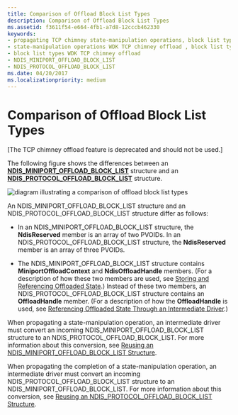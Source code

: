 ```yaml
---
title: Comparison of Offload Block List Types
description: Comparison of Offload Block List Types
ms.assetid: f3611f54-e664-4fb1-a7d8-12cccb462330
keywords:
- propagating TCP chimney state-manipulation operations, block list types
- state-manipulation operations WDK TCP chimney offload , block list types
- block list types WDK TCP chimney offload
- NDIS_MINIPORT_OFFLOAD_BLOCK_LIST
- NDIS_PROTOCOL_OFFLOAD_BLOCK_LIST
ms.date: 04/20/2017
ms.localizationpriority: medium
---
```


# Comparison of Offload Block List Types


\[The TCP chimney offload feature is deprecated and should not be used.\]

The following figure shows the differences between an [**NDIS\_MINIPORT\_OFFLOAD\_BLOCK\_LIST**](https://msdn.microsoft.com/library/windows/hardware/ff566469) structure and an [**NDIS\_PROTOCOL\_OFFLOAD\_BLOCK\_LIST**](https://msdn.microsoft.com/library/windows/hardware/ff566833) structure.

![diagram illustrating a comparison of offload block list types](images/mobl-pobl-comparison.png)

An NDIS\_MINIPORT\_OFFLOAD\_BLOCK\_LIST structure and an NDIS\_PROTOCOL\_OFFLOAD\_BLOCK\_LIST structure differ as follows:

-   In an NDIS\_MINIPORT\_OFFLOAD\_BLOCK\_LIST structure, the **NdisReserved** member is an array of two PVOIDs. In an NDIS\_PROTOCOL\_OFFLOAD\_BLOCK\_LIST structure, the **NdisReserved** member is an array of three PVOIDs.

-   The NDIS\_MINIPORT\_OFFLOAD\_BLOCK\_LIST structure contains **MiniportOffloadContext** and **NdisOffloadHandle** members. (For a description of how these two members are used, see [Storing and Referencing Offloaded State](storing-and-referencing-offloaded-state.md).) Instead of these two members, an NDIS\_PROTOCOL\_OFFLOAD\_BLOCK\_LIST structure contains an **OffloadHandle** member. (For a description of how the **OffloadHandle** is used, see [Referencing Offloaded State Through an Intermediate Driver](referencing-offloaded-state-through-an-intermediate-driver.md).)

When propagating a state-manipulation operation, an intermediate driver must convert an incoming NDIS\_MINIPORT\_OFFLOAD\_BLOCK\_LIST structure to an NDIS\_PROTOCOL\_OFFLOAD\_BLOCK\_LIST. For more information about this conversion, see [Reusing an NDIS\_MINIPORT\_OFFLOAD\_BLOCK\_LIST Structure](reusing-an-ndis-miniport-offload-block-list-structure.md).

When propagating the completion of a state-manipulation operation, an intermediate driver must convert an incoming NDIS\_PROTOCOL\_OFFLOAD\_BLOCK\_LIST structure to an NDIS\_MINIPORT\_OFFLOAD\_BLOCK\_LIST. For more information about this conversion, see [Reusing an NDIS\_PROTOCOL\_OFFLOAD\_BLOCK\_LIST Structure](reusing-an-ndis-protocol-offload-block-list-structure.md).

 

 





